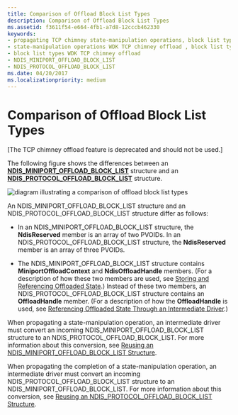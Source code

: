 ```yaml
---
title: Comparison of Offload Block List Types
description: Comparison of Offload Block List Types
ms.assetid: f3611f54-e664-4fb1-a7d8-12cccb462330
keywords:
- propagating TCP chimney state-manipulation operations, block list types
- state-manipulation operations WDK TCP chimney offload , block list types
- block list types WDK TCP chimney offload
- NDIS_MINIPORT_OFFLOAD_BLOCK_LIST
- NDIS_PROTOCOL_OFFLOAD_BLOCK_LIST
ms.date: 04/20/2017
ms.localizationpriority: medium
---
```


# Comparison of Offload Block List Types


\[The TCP chimney offload feature is deprecated and should not be used.\]

The following figure shows the differences between an [**NDIS\_MINIPORT\_OFFLOAD\_BLOCK\_LIST**](https://msdn.microsoft.com/library/windows/hardware/ff566469) structure and an [**NDIS\_PROTOCOL\_OFFLOAD\_BLOCK\_LIST**](https://msdn.microsoft.com/library/windows/hardware/ff566833) structure.

![diagram illustrating a comparison of offload block list types](images/mobl-pobl-comparison.png)

An NDIS\_MINIPORT\_OFFLOAD\_BLOCK\_LIST structure and an NDIS\_PROTOCOL\_OFFLOAD\_BLOCK\_LIST structure differ as follows:

-   In an NDIS\_MINIPORT\_OFFLOAD\_BLOCK\_LIST structure, the **NdisReserved** member is an array of two PVOIDs. In an NDIS\_PROTOCOL\_OFFLOAD\_BLOCK\_LIST structure, the **NdisReserved** member is an array of three PVOIDs.

-   The NDIS\_MINIPORT\_OFFLOAD\_BLOCK\_LIST structure contains **MiniportOffloadContext** and **NdisOffloadHandle** members. (For a description of how these two members are used, see [Storing and Referencing Offloaded State](storing-and-referencing-offloaded-state.md).) Instead of these two members, an NDIS\_PROTOCOL\_OFFLOAD\_BLOCK\_LIST structure contains an **OffloadHandle** member. (For a description of how the **OffloadHandle** is used, see [Referencing Offloaded State Through an Intermediate Driver](referencing-offloaded-state-through-an-intermediate-driver.md).)

When propagating a state-manipulation operation, an intermediate driver must convert an incoming NDIS\_MINIPORT\_OFFLOAD\_BLOCK\_LIST structure to an NDIS\_PROTOCOL\_OFFLOAD\_BLOCK\_LIST. For more information about this conversion, see [Reusing an NDIS\_MINIPORT\_OFFLOAD\_BLOCK\_LIST Structure](reusing-an-ndis-miniport-offload-block-list-structure.md).

When propagating the completion of a state-manipulation operation, an intermediate driver must convert an incoming NDIS\_PROTOCOL\_OFFLOAD\_BLOCK\_LIST structure to an NDIS\_MINIPORT\_OFFLOAD\_BLOCK\_LIST. For more information about this conversion, see [Reusing an NDIS\_PROTOCOL\_OFFLOAD\_BLOCK\_LIST Structure](reusing-an-ndis-protocol-offload-block-list-structure.md).

 

 





